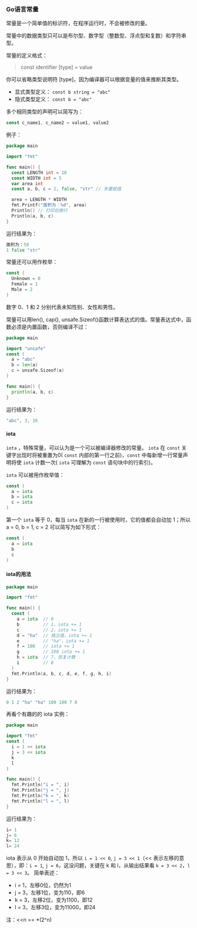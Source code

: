### Go语言常量
常量是一个简单值的标识符，在程序运行时，不会被修改的量。

常量中的数据类型只可以是布尔型、数字型（整数型、浮点型和复数）和字符串型。

常量的定义格式：
>const identifier [type] = value

你可以省略类型说明符 [type]，因为编译器可以根据变量的值来推断其类型。
- 显式类型定义： `const b string = "abc"`
- 隐式类型定义： `const b = "abc"`

多个相同类型的声明可以简写为：
```go
const c_name1, c_name2 = value1, value2
```
例子：
```go
package main

import "fmt"

func main() {
  const LENGTH int = 10
  const WIDTH int = 5
  var area int
  const a, b, c = 1, false, "str" // 多重赋值

  area = LENGTH * WIDTH
  fmt.Printf("面积为：%d", area)
  Println() // 打印后换行
  Println(a, b, c)
}
```
运行结果为：
```go
面积为：50
1 false "str"
```
常量还可以用作枚举：
```go
const (
  Unknown = 0
  Female = 1
  Male = 2
)
```
数字 0、1 和 2 分别代表未知性别、女性和男性。

常量可以用len(), cap(), unsafe.Sizeof()函数计算表达式的值。常量表达式中，函数必须是内置函数，否则编译不过：
```go
package main

import "unsafe"
const (
  a = "abc"
  b = len(a)
  c = unsafe.Sizeof(a)
)

func main() {
  println(a, b, c)
}
```
运行结果为：
```go
"abc", 3, 16
```

#### iota
`iota` ，特殊常量，可以认为是一个可以被编译器修改的常量。
`iota` 在 `const` 关键字出现时将被重置为0( `const` 内部的第一行之前)，`const` 中每新增一行常量声明将使 `iota` 计数一次( `iota` 可理解为 `const` 语句块中的行索引)。

`iota` 可以被用作枚举值：
```go
const (
  a = iota
  b = iota
  c = iota
)
```
第一个 `iota` 等于 0，每当 `iota` 在新的一行被使用时，它的值都会自动加 1；所以 a = 0, b = 1, c = 2 可以简写为如下形式：
```go
const (
  a = iota
  b
  c
)
```
#### iota的用法
```go
package main

import "fmt"

func main() {
  const (
    a = iota  // 0
    b         // 1，iota += 1   
    c         // 2，iota += 1
    d = "ha"  // 独立值，iota += 1
    e         // "ha"，iota += 1
    f = 100   // iota += 1
    g         // 100 iota += 1
    h = iota  // 7，恢复计数
    i         // 8
  )
  fmt.Println(a, b, c, d, e, f, g, h, i)
}
```
运行结果为：
```go
0 1 2 "ha" "ha" 100 100 7 8
```
再看个有趣的的 iota 实例：
```go
package main

import "fmt"
const (
  i = 1 << iota
  j = 3 << iota
  k
  l
)

func main() {
  fmt.Println("i = ", i)
  fmt.Println("j = ", j)
  fmt.Println("k = ", k)
  fmt.Println("l = ", l)
}
```
运行结果为：
```go
i= 1
j= 6
k= 12
l= 24
```
iota 表示从 0 开始自动加 1，所以 `i = 1 << 0`, `j = 3 << 1`（<< 表示左移的意思），即：`i = 1`, `j = 6`，这没问题，关键在 k 和 l，从输出结果看 `k = 3 << 2`，`l = 3 << 3`。 
简单表述：
- i = 1，左移0位，仍然为1
- j = 3，左移1位，变为110，即6
- k = 3，左移2位，变为1100，即12
- l = 3，左移3位，变为11000，即24

注：<<n == *(2^n)
